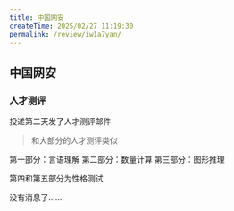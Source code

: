 ```yaml
---
title: 中国网安
createTime: 2025/02/27 11:19:30
permalink: /review/iw1a7yan/
---
```

## 中国网安

### 人才测评
投递第二天发了人才测评邮件

> 和大部分的人才测评类似

第一部分：言语理解
第二部分：数量计算
第三部分：图形推理

第四和第五部分为性格测试

没有消息了......